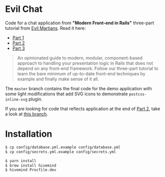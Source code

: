 # Evil Chat

Code for a chat application from __"Modern Front-end in Rails"__ three-part tutorial from [Evil Martians](https://evilmartians.com/). Read it here:

* [Part 1](https://evilmartians.com/chronicles/evil-front-part-1)
* [Part 2](https://evilmartians.com/chronicles/evil-front-part-2)
* [Part 3](https://evilmartians.com/chronicles/evil-front-part-3)

> An opinionated guide to modern, modular, component-based approach to handling your presentation logic in Rails that does not depend on any front-end framework. Follow our three-part tutorial to learn the bare minimum of up-to-date front-end techniques by example and finally make sense of it all.

The `master` branch contains the final code for the demo application with some light modifications that add SVG icons to demonstrate `postcss-inline-svg` plugin.

If you are looking for code that reflects application at the end of [Part 2]((https://evilmartians.com/chronicles/evil-front-part-2)), take a look at [this branch](https://github.com/progapandist/evil_chat/tree/tutorial/part-2).

# Installation

```bash
$ cp config/database.yml.example config/database.yml
$ cp config/secrets.yml.example config/secrets.yml

$ yarn install
$ brew install hivemind
$ hivemind Procfile.dev
```
